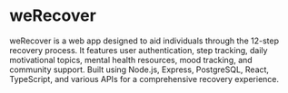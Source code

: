# weRecover
weRecover is a web app designed to aid individuals through the 12-step recovery process. It features user authentication, step tracking, daily motivational topics, mental health resources, mood tracking, and community support. Built using Node.js, Express, PostgreSQL, React, TypeScript, and various APIs for a comprehensive recovery experience.
